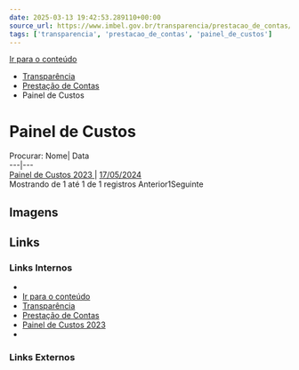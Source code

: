 ```yaml
---
date: 2025-03-13 19:42:53.289110+00:00
source_url: https://www.imbel.gov.br/transparencia/prestacao_de_contas/painel_de_custos
tags: ['transparencia', 'prestacao_de_contas', 'painel_de_custos']
---
```


[](https://www.imbel.gov.br/transparencia/prestacao_de_contas/painel_de_custos)
[Ir para o conteúdo](https://www.imbel.gov.br/transparencia/prestacao_de_contas/painel_de_custos#conteudo)
  * [ Transparência](https://www.imbel.gov.br/transparencia)
  * [ Prestação de Contas](https://www.imbel.gov.br/transparencia/prestacao_de_contas)
  * Painel de Custos


# Painel de Custos
Procurar:
Nome| Data  
---|---  
[ Painel de Custos 2023 ](https://www.imbel.gov.br/storage/transparencia/1715964340.pdf) | [17/05/2024](https://www.imbel.gov.br/storage/transparencia/1715964340.pdf)  
Mostrando de 1 até 1 de 1 registros
Anterior1Seguinte
[ ](https://www.imbel.gov.br/transparencia/prestacao_de_contas/painel_de_custos#home)


## Imagens



## Links

### Links Internos

- [](https://www.imbel.gov.br/transparencia/prestacao_de_contas/painel_de_custos)
- [Ir para o conteúdo](https://www.imbel.gov.br/transparencia/prestacao_de_contas/painel_de_custos#conteudo)
- [Transparência](https://www.imbel.gov.br/transparencia)
- [Prestação de Contas](https://www.imbel.gov.br/transparencia/prestacao_de_contas)
- [Painel de Custos 2023](https://www.imbel.gov.br/storage/transparencia/1715964340.pdf)
- [](https://www.imbel.gov.br/transparencia/prestacao_de_contas/painel_de_custos#home)

### Links Externos


